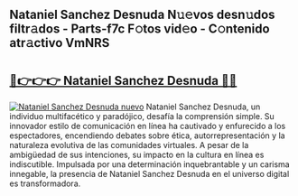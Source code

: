 ## Nataniel Sanchez Desnuda N𝚞𝚎vos desn𝚞dos filtr𝚊dos - Parts-f7c F𝚘tos vid𝚎o - C𝚘ntenido atr𝚊ctivo VmNRS

# <h2><a href="http://mbc8ih8.tromn.icu/?c=Nataniel+Sanchez+Desnuda">🔗👉👉👉 Nataniel Sanchez Desnuda 🔗🔗</a></h2>

[![Nataniel Sanchez Desnuda nuevo](https://i.imgur.com/pEAQMta.gif)](http://mbc8ih8.tromn.icu/?c=Nataniel+Sanchez+Desnuda)
Nataniel Sanchez Desnuda, un individuo multifacético y paradójico, desafía la comprensión simple. Su innovador estilo de comunicación en línea ha cautivado y enfurecido a los espectadores, encendiendo debates sobre ética, autorrepresentación y la naturaleza evolutiva de las comunidades virtuales. A pesar de la ambigüedad de sus intenciones, su impacto en la cultura en línea es indiscutible. Impulsada por una determinación inquebrantable y un carisma innegable, la presencia de Nataniel Sanchez Desnuda en el universo digital es transformadora.

